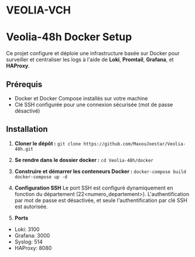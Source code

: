 # VEOLIA-VCH

# Veolia-48h Docker Setup

Ce projet configure et déploie une infrastructure basée sur Docker pour surveiller et centraliser les logs à l'aide de **Loki**, **Promtail**, **Grafana**, et **HAProxy**. 

## Prérequis

- Docker et Docker Compose installés sur votre machine
- Clé SSH configurée pour une connexion sécurisée (mot de passe désactivé)

## Installation

1. **Cloner le dépôt :**
`git clone https://github.com/MaxouJoestar/Veolia-48h.git`

2. **Se rendre dans le dossier docker :**
`cd Veolia-48h/docker`

4. **Construire et démarrer les conteneurs Docker :**
`docker-compose build`
`docker-compose up -d`

5. **Configuration SSH**
Le port SSH est configuré dynamiquement en fonction du département (22<numero_departement>).
L'authentification par mot de passe est désactivée, et seule l'authentification par clé SSH est autorisée.

6. **Ports**
- Loki: 3100
- Grafana: 3000
- Syslog: 514
- HAProxy: 8080
